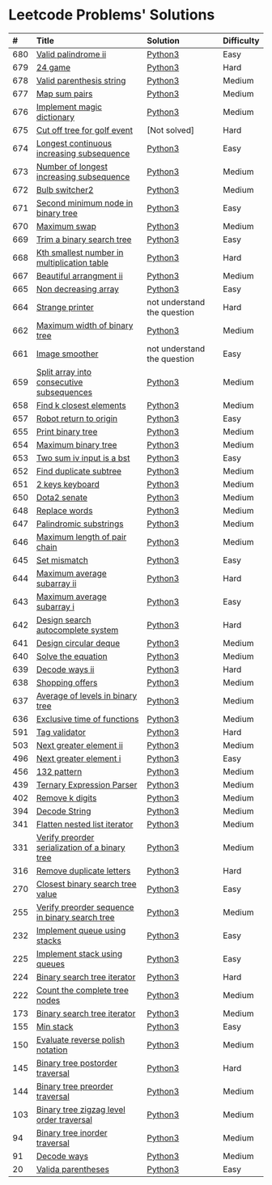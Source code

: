 # Leetcode Problems' Solutions

| #    | Title                                                                                                                                 | Solution                                                       | Difficulty |
| :--- | :------------------------------------------------------------------------------------------------------------------------------------ | :----------------------------------------------------------    | :--------- |
| 680  | [Valid palindrome ii](https://leetcode.com/problems/valid-palindrome-ii/)                                                             | [Python3](./valid_palindrome.py)                               | Easy       |
| 679  | [24 game](https://leetcode.com/problems/24-game/)                                                                                     | [Python3](./24_game.py)                                        | Hard       |
| 678  | [Valid parenthesis string](https://leetcode.com/problems/valid-parenthesis-string/)                                                   | [Python3](./valid_parenthesis_string.py)                       | Medium     |
| 677  | [Map sum pairs](https://leetcode.com/problems/map-sum-pairs/)                                                                         | [Python3](./map_sun_pairs.py)                                  | Medium     |
| 676  | [Implement magic dictionary](https://leetcode.com/problems/implement-magic-dictionary/)                                               | [Python3](./implement_magic_dictionary.py)                     | Medium     |
| 675  | [Cut off tree for golf event](https://leetcode.com/problems/cut-off-trees-for-golf-event/)                                            | [Not solved]                                                   | Hard       |
| 674  | [Longest continuous increasing subsequence](https://leetcode.com/problems/longest-continuous-increasing-subsequence/)                 | [Python3](./longest_continuous_increasing_subsequence.py)      | Easy       |
| 673  | [Number of longest increasing subsequence](https://leetcode.com/problems/number-of-longest-increasing-subsequence/)                   | [Python3](./number_of_longest_increasing_subsequence.py)       | Medium     |
| 672  | [Bulb switcher2](https://leetcode.com/problems/bulb-switcher-ii/)                                                                     | [Python3](./bulb_switcher2.py)                                 | Medium     |
| 671  | [Second minimum node in binary tree](https://leetcode.com/problems/second-minimum-node-in-a-binary-tree/)                             | [Python3](./second_minimum_node_in_binary_tree.py)             | Easy       |
| 670  | [Maximum swap](https://leetcode.com/problems/maximum-swap/)                                                                           | [Python3](./maximum_swap.py)                                   | Medium     |
| 669  | [Trim a binary search tree](https://leetcode.com/problems/trim-a-binary-search-tree/)                                                 | [Python3](./trim_a_binary_search_tree.py)                      | Easy       |
| 668  | [Kth smallest number in multiplication table](https://leetcode.com/problems/kth-smallest-number-in-multiplication-table/submissions/) | [Python3](./kth_smallest_number_in_multiplication_table.py)    | Hard       |
| 667  | [Beautiful arrangment ii](https://leetcode.com/problems/beautiful-arrangement-ii/)                                                    | [Python3](./beautiful_arragement_2.py)                         | Medium     |
| 665  | [Non decreasing array](https://leetcode.com/problems/non-decreasing-array/)                                                           | [Python3](./non_decreasing_array.py)                           | Easy       |
| 664  | [Strange printer](https://leetcode.com/problems/strange-printer/)                                                                     | not understand the question                                    | Hard       |
| 662  | [Maximum width of binary tree](https://leetcode.com/problems/maximum-width-of-binary-tree/)                                           | [Python3](./maximum_width_of_binary_tree.py)                   | Medium     |
| 661  | [Image smoother](https://leetcode.com/problems/image-smoother/)                                                                       | not understand the question                                    | Easy       |
| 659  | [Split array into consecutive subsequences](https://leetcode.com/problems/split-array-into-consecutive-subsequences/)                 | [Python3](./split_array_into_consecutive_subsequences.py)      | Medium     |
| 658  | [Find k closest elements](https://leetcode.com/problems/find-k-closest-elements/submissions/)                                         | [Python3](./find_k_closest_elements.py)                        | Medium     |
| 657  | [Robot return to origin](https://leetcode.com/problems/robot-return-to-origin/)                                                       | [Python3](./robot_return_to_origin.py)                         | Easy       |
| 655  | [Print binary tree](https://leetcode.com/problems/print-binary-tree/)                                                                 | [Python3](./print_binary_tree.py)                              | Medium     |
| 654  | [Maximum binary tree](https://leetcode.com/problems/maximum-binary-tree/)                                                             | [Python3](./maximum_binary_tree.py)                            | Medium     |
| 653  | [Two sum iv input is a bst](https://leetcode.com/problems/two-sum-iv-input-is-a-bst/)                                                 | [Python3](./two_sum_4_input_a_bst.py)                          | Easy       |
| 652  | [Find duplicate subtree](https://leetcode.com/problems/find-duplicate-subtrees/)                                                      | [Python3](./find_duplicate_subtrees.py)                        | Medium     |
| 651  | [2 keys keyboard](https://leetcode.com/problems/2-keys-keyboard/)                                                                     | [Python3](./_2_keys_keyboard.py)                               | Medium     |
| 650  | [Dota2 senate](https://leetcode.com/problems/dota2-senate/)                                                                           | [Python3](./dota2_senate.py)                                   | Medium     |
| 648  | [Replace words](https://leetcode.com/problems/replace-words/)                                                                         | [Python3](./replace_words.py)                                  | Medium     |
| 647  | [Palindromic substrings](https://leetcode.com/problems/palindromic-substrings/)                                                       | [Python3](./palindromic_substring.py)                          | Medium     |
| 646  | [Maximum length of pair chain](https://leetcode.com/problems/maximum-length-of-pair-chain/)                                           | [Python3](./maximum_length_of_pair_chain.py)                   | Medium     |
| 645  | [Set mismatch](https://leetcode.com/problems/set-mismatch/)                                                                           | [Python3](./set_mismatch.py)                                   | Easy       |
| 644  | [Maximum average subarray ii](https://leetcode.com/problems/maximum-average-subarray-ii/)                                             | [Python3](./maximum_average_subarray_2.py)                     | Hard       |
| 643  | [Maximum average subarray i](https://leetcode.com/problems/maximum-average-subarray-i/)                                               | [Python3](./maximum_average_subarray_1.py)                     | Easy       |
| 642  | [Design search autocomplete system](https://leetcode.com/problems/design-search-autocomplete-system/)                                 | [Python3](./design_search_autocomplete_system.py)              | Hard       |
| 641  | [Design circular deque](https://leetcode.com/problems/design-circular-deque/)                                                         | [Python3](./design_circular_deque.py)                          | Medium     |
| 640  | [Solve the equation](https://leetcode.com/problems/solve-the-equation/)                                                               | [Python3](./solve_equation_problem.py)                         | Medium     |
| 639  | [Decode ways ii](https://leetcode.com/problems/decode-ways-ii/)                                                                       | [Python3](./decode_ways_2.py)                                  | Hard       |
| 638  | [Shopping offers](https://leetcode.com/problems/shopping-offers/)                                                                     | [Python3](./shopping_offers.py)                                | Medium     |
| 637  | [Average of levels in binary tree](https://leetcode.com/problems/average-of-levels-in-binary-tree/)                                   | [Python3](./average_levels_of_binary_tree.py)                  | Medium     |
| 636  | [Exclusive time of functions](https://leetcode.com/problems/exclusive-time-of-functions/)                                             | [Python3](./exclusive_times_of_functions.py)                   | Medium     |
| 591  | [Tag validator](https://leetcode.com/problems/tag-validator/)                                                                         | [Python3](./tag_validator.py)                                  | Hard       |
| 503  | [Next greater element ii](https://leetcode.com/problems/next-greater-element-ii/)                                                     | [Python3](./next_greater_element_2.py)                         | Medium     |
| 496  | [Next greater element i](https://leetcode.com/problems/next-greater-element-i/)                                                       | [Python3](./next_greater_element_1.py)                         | Easy       |
| 456  | [132 pattern](https://leetcode.com/problems/132-pattern/)                                                                             | [Python3](./132_pattern.py)                                    | Medium     |
| 439  | [Ternary Expression Parser](https://leetcode.com/problems/ternary-expression-parser/)                                                 | [Python3](./ternary_expression_parser.py)                      | Medium     |
| 402  | [Remove k digits](https://leetcode.com/problems/remove-k-digits/)                                                                     | [Python3](./remove_k_digits.py)                                | Medium     |
| 394  | [Decode String](https://leetcode.com/problems/decode-string/)                                                                         | [Python3](./decode_string.py)                                  | Medium     |
| 341  | [Flatten nested list iterator](https://leetcode.com/problems/flatten-nested-list-iterator/)                                           | [Python3](./flatten_nested_list_iterator.py)                   | Medium     |
| 331  | [Verify preorder serialization of a binary tree](https://leetcode.com/problems/verify-preorder-serialization-of-a-binary-tree/)       | [Python3](./verify_preorder_serialization_of_a_binary_tree.py) | Medium     |
| 316  | [Remove duplicate letters](https://leetcode.com/problems/remove-duplicate-letters/)                                                   | [Python3](./remove_duplicate_letters.py)                       | Hard       |
| 270  | [Closest binary search tree value](https://leetcode.com/problems/closest-binary-search-tree-value/)                                   | [Python3](./closest_binary_search_tree_value.py)               | Easy       |
| 255  | [Verify preorder sequence in binary search tree](https://leetcode.com/problems/verify-preorder-sequence-in-binary-search-tree/)       | [Python3](./verify_preorder_sequence_in_binary_search_tree.py) | Medium     |
| 232  | [Implement queue using stacks](https://leetcode.com/problems/implement-queue-using-stacks/)                                           | [Python3](./implement_queue_using_stacks.py)                   | Easy       |
| 225  | [Implement stack using queues](https://leetcode.com/problems/implement-stack-using-queues/)                                           | [Python3](./implement_stack_using_queues.py)                   | Easy       |
| 224  | [Binary search tree iterator](https://leetcode.com/problems/basic-calculator/)                                                        | [Python3](./basic_calculator.py)                               | Hard       |
| 222  | [Count the complete tree nodes](https://leetcode.com/problems/count-complete-tree-nodes/)                                             | [Python3](./count_complete_tree_nodes.py)                      | Medium     |
| 173  | [Binary search tree iterator](https://leetcode.com/problems/binary-search-tree-iterator/)                                             | [Python3](./binary_search_tree_iterator.py)                    | Medium     |
| 155  | [Min stack](https://leetcode.com/problems/min-stack/)                                                                                 | [Python3](./min_stack.py)                                      | Easy       |
| 150  | [Evaluate reverse polish notation](https://leetcode.com/problems/evaluate-reverse-polish-notation/)                                   | [Python3](./evaluate_reverse_polish_notation.py)               | Medium     |
| 145  | [Binary tree postorder traversal](https://leetcode.com/problems/binary-tree-postorder-traversal/)                                     | [Python3](./binary_tree_postorder_traversql.py)                | Hard       |
| 144  | [Binary tree preorder traversal](https://leetcode.com/problems/binary-tree-preorder-traversal/)                                       | [Python3](./binary_tree_preorder_traversal.py)                 | Medium     |
| 103  | [Binary tree zigzag level order traversal](https://leetcode.com/problems/binary-tree-zigzag-level-order-traversal/)                   | [Python3](./binary_tree_zigzag_level_order_traversal.py)       | Medium     |
| 94   | [Binary tree inorder traversal](https://leetcode.com/problems/binary-tree-inorder-traversal/)                                         | [Python3](./binary_tree_inorder_traversal.py)                  | Medium     |
| 91   | [Decode ways](https://leetcode.com/problems/decode-ways/)                                                                             | [Python3](./decode_ways_1.py)                                  | Medium     |
| 20   | [Valida parentheses](https://leetcode.com/problems/valid-parentheses/)                                                                | [Python3](./valid_parentheses.py)                              | Easy       |

